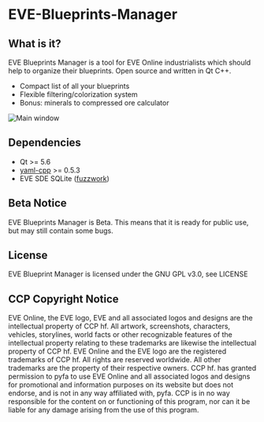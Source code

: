 # EVE-Blueprints-Manager

## What is it?

EVE Blueprints Manager is a tool for EVE Online industrialists which should help to organize their blueprints. Open source and written in Qt C++.
  - Compact list of all your blueprints
  - Flexible filtering/colorization system
  - Bonus: minerals to compressed ore calculator

![Main window](http://i.imgur.com/B9MQnOS.png)

## Dependencies
  - Qt >= 5.6
  - [yaml-cpp] >= 0.5.3
  - EVE SDE SQLite ([fuzzwork](https://www.fuzzwork.co.uk/dump/))
  
## Beta Notice
EVE Blueprints Manager is Beta. This means that  it is ready for public use, but may still contain some bugs.

## License

EVE Blueprint Manager is licensed under the GNU GPL v3.0, see LICENSE

## CCP Copyright Notice

EVE Online, the EVE logo, EVE and all associated logos and designs are the intellectual property of CCP hf. All artwork, screenshots, characters, vehicles, storylines, world facts or other recognizable features of the intellectual property relating to these trademarks are likewise the intellectual property of CCP hf. EVE Online and the EVE logo are the registered trademarks of CCP hf. All rights are reserved worldwide. All other trademarks are the property of their respective owners. CCP hf. has granted permission to pyfa to use EVE Online and all associated logos and designs for promotional and information purposes on its website but does not endorse, and is not in any way affiliated with, pyfa. CCP is in no way responsible for the content on or functioning of this program, nor can it be liable for any damage arising from the use of this program.

[yaml-cpp]: https://github.com/jbeder/yaml-cpp
